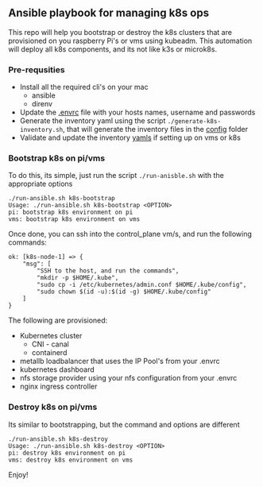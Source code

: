 Ansible playbook for managing k8s ops
---

This repo will help you bootstrap or destroy the k8s clusters that are provisioned on you raspberry Pi's or vms using kubeadm. This automation will deploy all k8s components, and its not like k3s or microk8s.

### Pre-requsities
* Install all the required cli's on your mac
  * ansible
  * direnv
* Update the [.envrc](./.envrc) file with your hosts names, username and passwords
* Generate the inventory yaml using the script `./generate-k8s-inventory.sh`, that will generate the inventory files in the [config](./config/) folder
* Validate and update the inventory [yamls](./config) if setting up on vms or k8s

### Bootstrap k8s on pi/vms
To do this, its simple, just run the script `./run-anisble.sh` with the appropriate options

```
./run-ansible.sh k8s-bootstrap
Usage: ./run-ansible.sh k8s-bootstrap <OPTION>
pi: bootstrap k8s environment on pi
vms: bootstrap k8s environment on vms
```

Once done, you can ssh into the control_plane vm/s, and run the following commands:

```
ok: [k8s-node-1] => {
    "msg": [
        "SSH to the host, and run the commands",
        "mkdir -p $HOME/.kube",
        "sudo cp -i /etc/kubernetes/admin.conf $HOME/.kube/config",
        "sudo chown $(id -u):$(id -g) $HOME/.kube/config"
    ]
}
```

The following are provisioned:
* Kubernetes cluster
  * CNI - canal
  * containerd
* metallb loadbalancer that uses the IP Pool's from your .envrc
* kubernetes dashboard
* nfs storage provider using your nfs configuration from your .envrc
* nginx ingress controller

### Destroy k8s on pi/vms
Its similar to bootstrapping, but the command and options are different

```
./run-ansible.sh k8s-destroy
Usage: ./run-ansible.sh k8s-destroy <OPTION>
pi: destroy k8s environment on pi
vms: destroy k8s environment on vms
```

Enjoy!